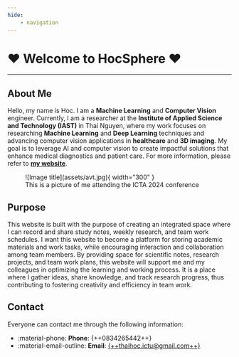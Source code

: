 ```yaml
---
hide: 
    - navigation
---
```


# :heart: Welcome to HocSphere :heart:
---

## About Me

Hello, my name is Hoc. I am a **Machine Learning** and **Computer Vision** engineer. Currently, I am a researcher at the **Institute of Applied Science and Technology (IAST)** in Thai Nguyen, where my work focuses on researching **Machine Learning** and **Deep Learning** techniques and advancing computer vision applications in **healthcare** and **3D imaging**. My goal is to leverage AI and computer vision to create impactful solutions that enhance medical diagnostics and patient care. For more information, please refer to [**my website**](https://nthaihoc.github.io/about-me).

<figure markdown="span">
        ![Image title](assets/avt.jpg){ width="300" }
<figcaption>This is a picture of me attending the ICTA 2024 conference</figcaption>
</figure>

## Purpose

This website is built with the purpose of creating an integrated space where I can record and share study notes, weekly research, and team work schedules. I want this website to become a platform for storing academic materials and work tasks, while encouraging interaction and collaboration among team members. By providing space for scientific notes, research projects, and team work plans, this website will support me and my colleagues in optimizing the learning and working process. It is a place where I gather ideas, share knowledge, and track research progress, thus contributing to fostering creativity and efficiency in team work.


## Contact

Everyone can contact me through the following information:

- :material-phone: **Phone**: {++0834265442++}  
- :material-email-outline: **Email**: [{++thaihoc.ictu@gmail.com++}](mailto:thahoc.ictu@gmail.com)

<br />
